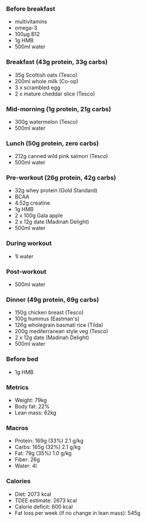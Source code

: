 ### Before breakfast

- multivitamins
- omega-3
- 100μg B12
- 1g HMB
- 500ml water

### Breakfast (43g protein, 33g carbs)

- 35g Scottish oats (Tesco)
- 200ml whole milk (Co-op)
- 3 x scrambled egg
- 2 x mature cheddar slice (Tesco)

### Mid-morning (1g protein, 21g carbs)

- 300g watermelon (Tesco)
- 500ml water

### Lunch (50g protein, zero carbs)

- 212g canned wild pink salmon (Tesco)
- 500ml water

### Pre-workout (26g protein, 42g carbs)

- 32g whey protein (Gold Standard)
- BCAA
- 4.52g creatine
- 1g HMB
- 2 x 100g Gala apple
- 2 x 12g date (Madinah Delight)
- 500ml water

### During workout

- 1l water

### Post-workout

- 500ml water

### Dinner (49g protein, 69g carbs)

- 150g chicken breast (Tesco)
- 100g hummus (Eastman's)
- 126g wholegrain basmati rice (Tilda)
- 200g mediterranean style veg (Tesco)
- 2 x 12g date (Madinah Delight)
- 500ml water

### Before bed

- 1g HMB

### Metrics

- Weight: 79kg
- Body fat: 22%
- Lean mass: 62kg

### Macros

- Protein: 169g (33%) 2.1 g/kg
- Carbs: 165g (32%) 2.1 g/kg
- Fat: 79g (35%) 1.0 g/kg
- Fiber: 26g
- Water: 4l

### Calories

- Diet: 2073 kcal
- TDEE estimate: 2673 kcal
- Calorie deficit: 600 kcal
- Fat loss per week (if no change in lean mass): 545g